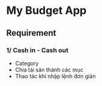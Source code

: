 # My Budget App
## Requirement

### 1/ Cash in - Cash out
- Category
- Chia tài sản thành các mục
- Thao tác khi nhập lệnh đơn giản

